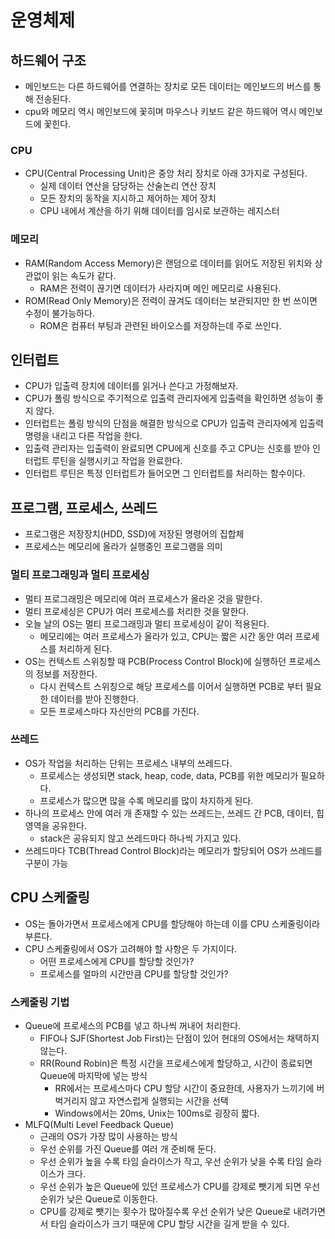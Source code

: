 # 운영체제

## 하드웨어 구조

- 메인보드는 다른 하드웨어를 연결하는 장치로 모든 데이터는 메인보드의 버스를 통해 전송된다.
- cpu와 메모리 역시 메인보드에 꽃히며 마우스나 키보드 같은 하드웨어 역시 메인보드에 꽃힌다.

### CPU

- CPU(Central Processing Unit)은 중앙 처리 장치로 아래 3가지로 구성된다.
  - 실제 데이터 연산을 담당하는 산술논리 연산 장치
  - 모든 장치의 동작을 지시하고 제어하는 제어 장치
  - CPU 내에서 계산을 하기 위해 데이터를 임시로 보관하는 레지스터

### 메모리

- RAM(Random Access Memory)은 랜덤으로 데이터를 읽어도 저장된 위치와 상관없이 읽는 속도가 같다.
  - RAM은 전력이 끊기면 데이터가 사라지며 메인 메모리로 사용된다.
- ROM(Read Only Memory)은 전력이 끊겨도 데이터는 보관되지만 한 번 쓰이면 수정이 불가능하다.
  - ROM은 컴퓨터 부팅과 관련된 바이오스를 저장하는데 주로 쓰인다.

## 인터럽트

- CPU가 입출력 장치에 데이터를 읽거나 쓴다고 가정해보자.
- CPU가 폴링 방식으로 주기적으로 입출력 관리자에게 입출력을 확인하면 성능이 좋지 않다.
- 인터럽트는 폴링 방식의 단점을 해결한 방식으로 CPU가 입출력 관리자에게 입출력 명령을 내리고 다른 작업을 한다.
- 입출력 관리자는 입출력이 완료되면 CPU에게 신호를 주고 CPU는 신호를 받아 인터럽트 루틴을 실행시키고 작업을 완료한다.
- 인터럽트 루틴은 특정 인터럽트가 들어오면 그 인터럽트를 처리하는 함수이다.

## 프로그램, 프로세스, 쓰레드

- 프로그램은 저장장치(HDD, SSD)에 저장된 명령어의 집합체
- 프로세스는 메모리에 올라가 실행중인 프로그램을 의미

### 멀티 프로그래밍과 멀티 프로세싱

- 멀티 프로그래밍은 메모리에 여러 프로세스가 올라온 것을 말한다.
- 멀티 프로세싱은 CPU가 여러 프로세스를 처리한 것을 말한다.
- 오늘 날의 OS는 멀티 프로그래밍과 멀티 프로세싱이 같이 적용된다.
  - 메모리에는 여러 프로세스가 올라가 있고, CPU는 짧은 시간 동안 여러 프로세스를 처리하게 된다.
- OS는 컨텍스트 스위칭할 때 PCB(Process Control Block)에 실행하던 프로세스의 정보를 저장한다.
  - 다시 컨텍스트 스위칭으로 해당 프로세스를 이어서 실행하면 PCB로 부터 필요한 데이터를 받아 진행한다.
  - 모든 프로세스마다 자신만의 PCB를 가진다.

### 쓰레드

- OS가 작업을 처리하는 단위는 프로세스 내부의 쓰레드다.
  - 프로세스는 생성되면 stack, heap, code, data, PCB를 위한 메모리가 필요하다.
  - 프로세스가 많으면 많을 수록 메모리를 많이 차지하게 된다.
- 하나의 프로세스 안에 여러 개 존재할 수 있는 쓰레드는, 쓰레드 간 PCB, 데이터, 힙 영역을 공유한다.
  - stack은 공유되지 않고 쓰레드마다 하나씩 가지고 있다.
- 쓰레드마다 TCB(Thread Control Block)라는 메모리가 할당되어 OS가 쓰레드를 구분이 가능

## CPU 스케줄링

- OS는 돌아가면서 프로세스에게 CPU를 할당해야 하는데 이를 CPU 스케줄링이라 부른다.
- CPU 스케줄링에서 OS가 고려해야 할 사항은 두 가지이다.
  - 어떤 프로세스에게 CPU를 할당할 것인가?
  - 프로세스를 얼마의 시간만큼 CPU를 할당할 것인가?

### 스케줄링 기법

- Queue에 프로세스의 PCB를 넣고 하나씩 꺼내어 처리한다.
  - FIFO나 SJF(Shortest Job First)는 단점이 있어 현대의 OS에서는 채택하지 않는다.
  - RR(Round Robin)은 특정 시간을 프로세스에게 할당하고, 시간이 종료되면 Queue에 마지막에 넣는 방식
    - RR에서는 프로세스마다 CPU 할당 시간이 중요한데, 사용자가 느끼기에 버벅거리지 않고 자연스럽게 실행되는 시간을 선택
    - Windows에서는 20ms, Unix는 100ms로 굉장히 짧다.
- MLFQ(Multi Level Feedback Queue)
  - 근래의 OS가 가장 많이 사용하는 방식
  - 우선 순위를 가진 Queue를 여러 개 준비해 둔다.
  - 우선 순위가 높을 수록 타임 슬라이스가 작고, 우선 순위가 낮을 수록 타임 슬라이스가 크다.
  - 우선 순위가 높은 Queue에 있던 프로세스가 CPU를 강제로 뺏기게 되면 우선 순위가 낮은 Queue로 이동한다.
  - CPU를 강제로 뺏기는 횟수가 많아질수록 우선 순위가 낮은 Queue로 내려가면서 타임 슬라이스가 크기 때문에 CPU 할당 시간을 길게 받을 수 있다.

